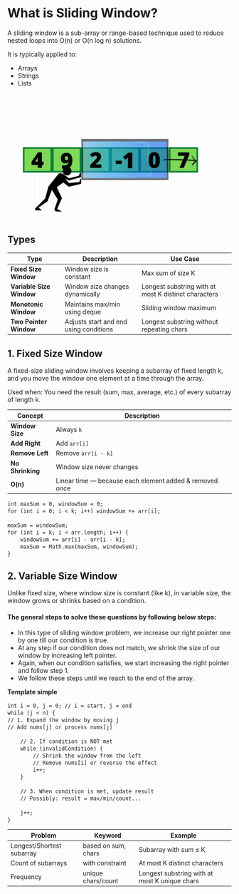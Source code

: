 # What is Sliding Window?

A sliding window is a sub-array or range-based technique used to reduce nested loops into O(n) or O(n log n) solutions.

It is typically applied to:

* Arrays
* Strings
* Lists

![1_m1WP0k9cHRkcTixpfayOdA.gif](1_m1WP0k9cHRkcTixpfayOdA.gif)

## Types

| Type                     | Description                            | Use Case                                             |
|--------------------------|----------------------------------------|------------------------------------------------------|
| **Fixed Size Window**    | Window size is constant                | Max sum of size K                                    |
| **Variable Size Window** | Window size changes dynamically        | Longest substring with at most K distinct characters |
| **Monotonic Window**     | Maintains max/min using deque          | Sliding window maximum                               |
| **Two Pointer Window**   | Adjusts start and end using conditions | Longest substring without repeating chars            |

## 1. Fixed Size Window

A fixed-size sliding window involves keeping a subarray of fixed length k, and you move the window one element at a time
through the array.

Used when:
You need the result (sum, max, average, etc.) of every subarray of length k.

| Concept          | Description                                             |
|------------------|---------------------------------------------------------|
| **Window Size**  | Always `k`                                              |
| **Add Right**    | Add `arr[i]`                                            |
| **Remove Left**  | Remove `arr[i - k]`                                     |
| **No Shrinking** | Window size never changes                               |
| **O(n)**         | Linear time — because each element added & removed once |

```
int maxSum = 0, windowSum = 0;
for (int i = 0; i < k; i++) windowSum += arr[i];

maxSum = windowSum;
for (int i = k; i < arr.length; i++) {
    windowSum += arr[i] - arr[i - k];
    maxSum = Math.max(maxSum, windowSum);
}
```

## 2. Variable Size Window

Unlike fixed size, where window size is constant (like k), in variable size, the window grows or shrinks based on a
condition.

#### The general steps to solve these questions by following below steps:

* In this type of sliding window problem, we increase our right pointer one by one till our condition is true.
* At any step if our condition does not match, we shrink the size of our window by increasing left pointer.
* Again, when our condition satisfies, we start increasing the right pointer and follow step 1.
* We follow these steps until we reach to the end of the array.


**Template simple**
```
int i = 0, j = 0; // i = start, j = end
while (j < n) {
// 1. Expand the window by moving j
// Add nums[j] or process nums[j]

    // 2. If condition is NOT met
    while (invalidCondition) {
        // Shrink the window from the left
        // Remove nums[i] or reverse the effect
        i++;
    }

    // 3. When condition is met, update result
    // Possibly: result = max/min/count...

    j++;
}
```
| Problem                   | Keyword             | Example                                       |
|---------------------------|---------------------|-----------------------------------------------|
| Longest/Shortest subarray | based on sum, chars | Subarray with sum ≤ K                         |
| Count of subarrays        | with constraint     | At most K distinct characters                 |
| Frequency                 | unique chars/count  | Longest substring with at most K unique chars |
